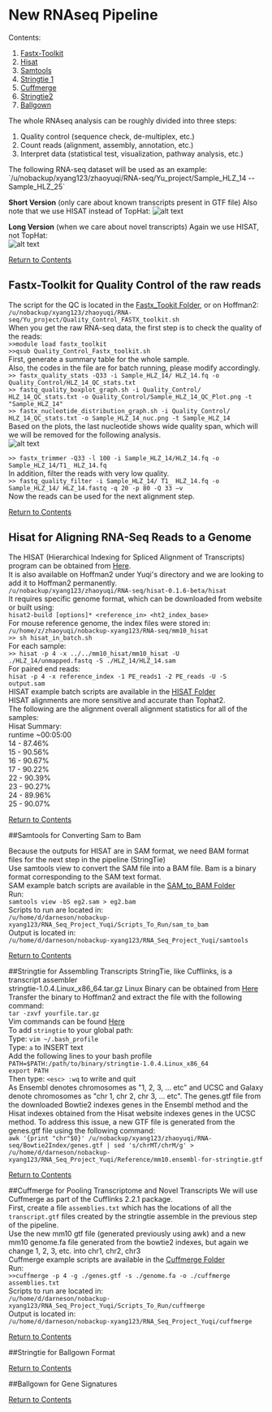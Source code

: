 # New RNAseq Pipeline

Contents: <br />
1. [Fastx-Toolkit](https://github.com/darneson/RNAseq/blob/master/New_Pipeline#fastx-toolkit-for-quality-control-of-the-raw-reads) <br />
2. [Hisat](https://github.com/darneson/RNAseq/blob/master/New_Pipeline#hisat-for-aligning-rna-seq-reads-to-a-genome) <br />
3. [Samtools](https://github.com/darneson/RNAseq/tree/master/New_Pipeline#samtools-for-converting-sam-to-bam) <br />
4. [Stringtie 1](https://github.com/darneson/RNAseq/tree/master/New_Pipeline#stringtie-for-assembling-transcripts) <br />
5. [Cuffmerge](https://github.com/darneson/RNAseq/tree/master/New_Pipeline#cuffmerge-for-pooling-transcriptome-and-novel-transcripts) <br />
6. [Stringtie2](https://github.com/darneson/RNAseq/tree/master/New_Pipeline#stringtie-for-ballgown-format) <br />
7. [Ballgown](https://github.com/darneson/RNAseq/tree/master/New_Pipeline#ballgown-for-gene-signatures) <br />

The whole RNAseq analysis can be roughly divided into three steps:
<ol>
  <li>Quality control (sequence check, de-multiplex, etc.)</li>
  <li>Count reads (alignment, assembly, annotation, etc.)</li>
  <li>Interpret data (statistical test, visualization, pathway analysis, etc.)</li>
</ol>
The following RNA-seq dataset will be used as an example: <br />
`/u/nobackup/xyang123/zhaoyuqi/RNA-seq/Yu_project/Sample_HLZ_14 -- Sample_HLZ_25` <br />

**Short Version** (only care about known transcripts present in GTF file) Also note that we use HISAT instead of TopHat:
![alt text][short-pipeline] 

[short-pipeline]: https://cloud.githubusercontent.com/assets/12090136/9558325/0de2342c-4d99-11e5-82b0-31eb90a4a629.png

**Long Version** (when we care about novel transcripts) Again we use HISAT, not TopHat: <br />
![alt text][long-pipeline]

[long-pipeline]: https://cloud.githubusercontent.com/assets/12090136/9558326/0de22fea-4d99-11e5-8f23-3b851bbfaa53.png

[Return to Contents](https://github.com/darneson/RNAseq/blob/master/New_Pipeline#new-rnaseq-pipeline)

## Fastx-Toolkit for Quality Control of the raw reads
The script for the QC is located in the [Fastx_Tookit Folder](https://github.com/darneson/RNAseq/tree/master/New_Pipeline/Fastx_Toolkit), or on Hoffman2: <br />
`/u/nobackup/xyang123/zhaoyuqi/RNA-seq/Yu_project/Quality_Control_FASTX_toolkit.sh` <br />
When you get the raw RNA-seq data, the first step is to check the quality of the reads: <br />
`>>module load fastx_toolkit` <br />
`>>qsub Quality_Control_Fastx_toolkit.sh` <br />
First, generate a summary table for the whole sample. <br />
Also, the codes in the file are for batch running, please modify accordingly. <br />
`>> fastx_quality_stats -Q33 -i Sample_HLZ_14/ HLZ_14.fq -o Quality_Control/HLZ_14_QC_stats.txt` <br />
`>> fastq_quality_boxplot_graph.sh -i Quality_Control/ HLZ_14_QC_stats.txt -o Quality_Control/Sample_HLZ_14_QC_Plot.png -t "Sample_HLZ_14"` <br />
`>> fastx_nucleotide_distribution_graph.sh -i Quality_Control/ HLZ_14_QC_stats.txt -o Sample_HLZ_14_nuc.png -t Sample_HLZ_14` <br />
Based on the plots, the last nucleotide shows wide quality span, which will we will be removed for the following analysis. <br />
![alt text][qualityscores]

[qualityscores]: https://cloud.githubusercontent.com/assets/12090136/9559029/cb6f7182-4da1-11e5-9461-884b88b8a9ac.png

`>> fastx_trimmer -Q33 -l 100 -i Sample_HLZ_14/HLZ_14.fq -o Sample_HLZ_14/T1_ HLZ_14.fq` <br />
In addition, filter the reads with very low quality. <br />
`>> fastq_quality_filter -i Sample_HLZ_14/ T1_ HLZ_14.fq -o Sample_HLZ_14/ HLZ_14.fastq -q 20 -p 80 -Q 33 –v` <br />
Now the reads can be used for the next alignment step.

[Return to Contents](https://github.com/darneson/RNAseq/blob/master/New_Pipeline#new-rnaseq-pipeline)

## Hisat for Aligning RNA-Seq Reads to a Genome

The HISAT (Hierarchical Indexing for Spliced Alignment of Transcripts) program can be obtained from [Here](https://ccb.jhu.edu/software/hisat/index.shtml). <br />
It is also available on Hoffman2 under Yuqi's directory and we are looking to add it to Hoffman2 permanently. <br />
`/u/nobackup/xyang123/zhaoyuqi/RNA-seq/hisat-0.1.6-beta/hisat` <br />
It requires specific genome format, which can be downloaded from website or built using: <br />
`hisat2-build [options]* <reference_in> <ht2_index_base>` <br />
For mouse reference genome, the index files were stored in: <br />
`/u/home/z/zhaoyuqi/nobackup-xyang123/RNA-seq/mm10_hisat` <br />
`>> sh hisat_in_batch.sh` <br />
For each sample: <br />
`>> hisat -p 4 -x ../../mm10_hisat/mm10_hisat -U ./HLZ_14/unmapped.fastq -S ./HLZ_14/HLZ_14.sam` <br />
For paired end reads: <br />
`hisat -p 4 -x reference_index -1 PE_reads1 -2 PE_reads -U -S output.sam` <br />
HISAT example batch scripts are available in the [HISAT Folder](https://github.com/darneson/RNAseq/tree/master/New_Pipeline/Hisat) <br />
HISAT alignments are more sensitive and accurate than Tophat2. <br />
The following are the alignment overall alignment statistics for all of the samples: <br />
Hisat Summary: <br />
runtime ~00:05:00 <br />
14 - 87.46% <br />
15 - 90.56% <br />
16 - 90.67% <br />
17 - 90.22% <br />
22 - 90.39% <br />
23 - 90.27% <br />
24 - 89.96% <br />
25 - 90.07% <br />

[Return to Contents](https://github.com/darneson/RNAseq/blob/master/New_Pipeline#new-rnaseq-pipeline)

##Samtools for Converting Sam to Bam

Because the outputs for HISAT are in SAM format, we need BAM format files for the next step in the pipeline (StringTie) <br />
Use samtools view to convert the SAM file into a BAM file. Bam is a binary format corresponding to the SAM text format. <br />
SAM example batch scripts are available in the [SAM_to_BAM Folder](https://github.com/darneson/RNAseq/tree/master/New_Pipeline/Sam_to_Bam) <br />
Run: <br />
`samtools view -bS eg2.sam > eg2.bam` <br />
Scripts to run are located in: <br />
`/u/home/d/darneson/nobackup-xyang123/RNA_Seq_Project_Yuqi/Scripts_To_Run/sam_to_bam` <br />
Output is located in: <br />
`/u/home/d/darneson/nobackup-xyang123/RNA_Seq_Project_Yuqi/samtools` <br />


[Return to Contents](https://github.com/darneson/RNAseq/blob/master/New_Pipeline#new-rnaseq-pipeline)

##Stringtie for Assembling Transcripts
StringTie, like Cufflinks, is a transcript assembler <br />
stringtie-1.0.4.Linux_x86_64.tar.gz Linux Binary can be obtained from [Here](http://ccb.jhu.edu/software/stringtie/#install) <br />
Transfer the binary to Hoffman2 and extract the file with the following command: <br />
`tar -zxvf yourfile.tar.gz` <br />
Vim commands can be found [Here](http://www.fprintf.net/vimCheatSheet.html) <br />
To add `stringtie` to your global path: <br />
Type: `vim ~/.bash_profile` <br />
Type:   `a`   to INSERT text <br />
Add the following lines to your bash profile <br />
`PATH=$PATH:/path/to/binary/stringtie-1.0.4.Linux_x86_64` <br />
`export PATH` <br />
Then type:  `<esc> :wq`  to write and quit <br />
As Ensembl denotes chromosomes as "1, 2, 3, ... etc" and UCSC and Galaxy denote chromosomes as "chr 1, chr 2, chr 3, ... etc". The genes.gtf file from the downloaded Bowtie2 indexes genes in the Ensembl method and the Hisat indexes obtained from the Hisat website indexes genes in the UCSC method. To address this issue, a new GTF file is generated from the genes.gtf file using the following command: <br />
`awk '{print "chr"$0}' /u/nobackup/xyang123/zhaoyuqi/RNA-seq/Bowtie2Index/genes.gtf | sed 's/chrMT/chrM/g' > /u/home/d/darneson/nobackup-xyang123/RNA_Seq_Project_Yuqi/Reference/mm10.ensembl-for-stringtie.gtf` <br />

[Return to Contents](https://github.com/darneson/RNAseq/blob/master/New_Pipeline#new-rnaseq-pipeline)

##Cuffmerge for Pooling Transcriptome and Novel Transcripts
We will use Cuffmerge as part of the Cufflinks 2.2.1 package. <br />
First, create a file `assemblies.txt` which has the locations of all the `transcript.gtf` files created by the stringtie assemble in the previous step of the pipeline. <br />
Use the new mm10 gtf file (generated previously using awk) and a new mm10 genome.fa file generated from the bowtie2 indexes, but again we change 1, 2, 3, etc. into chr1, chr2, chr3 <br />
Cuffmerge example scripts are available in the [Cuffmerge Folder](https://github.com/darneson/RNAseq/tree/master/New_Pipeline/Cuffmerge) <br />
Run: <br />
`>>cuffmerge -p 4 -g ./genes.gtf -s ./genome.fa -o ./cuffmerge assemblies.txt` <br />
Scripts to run are located in: <br />
`/u/home/d/darneson/nobackup-xyang123/RNA_Seq_Project_Yuqi/Scripts_To_Run/cuffmerge` <br />
Output is located in: <br />
`/u/home/d/darneson/nobackup-xyang123/RNA_Seq_Project_Yuqi/cuffmerge`

[Return to Contents](https://github.com/darneson/RNAseq/blob/master/New_Pipeline#new-rnaseq-pipeline)

##Stringtie for Ballgown Format


[Return to Contents](https://github.com/darneson/RNAseq/blob/master/New_Pipeline#new-rnaseq-pipeline)

##Ballgown for Gene Signatures


[Return to Contents](https://github.com/darneson/RNAseq/blob/master/New_Pipeline#new-rnaseq-pipeline)

